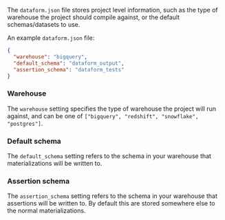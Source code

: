 The `dataform.json` file stores project level information, such as the type of warehouse the project should compile against, or the default schemas/datasets to use.

An example `dataform.json` file:

```json
{
  "warehouse": "bigquery",
  "default_schema": "dataform_output",
  "assertion_schema": "dataform_tests"
}
```

### Warehouse

The `warehouse` setting specifies the type of warehouse the project will run against, and can be one of `["bigquery", "redshift", "snowflake", "postgres"]`.

### Default schema

The `default_schema` setting refers to the schema in your warehouse that materializations will be written to.

### Assertion schema

The `assertion_schema` setting refers to the schema in your warehouse that assertions will be written to. By default this are stored somewhere else to the normal materializations.
